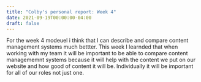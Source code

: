 ```yaml
---
title: "Colby's personal report: Week 4"
date: 2021-09-19T00:00:00-04:00
draft: false
---
```


For the week 4 modeuel i think that I can describe and compare content management systems much bettter. This week I learnded that when working with my team it 
will be important to be able to compare content managememnt systems because it will help with the content we put on our website and how good of content it will be. 
Individually it will be important for all of our roles not just one. 
